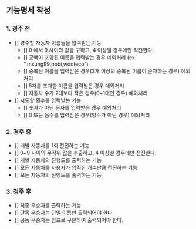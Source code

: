 
## 기능명세 작성

### 1. 경주 전
- [] 경주할 자동차 이름들을 입력받는 기능
  - [] 0 에서 9 사이의 값을 구하고, 4 이상일 경우에만 직진한다.
  - [] 공백이 포함된 이름을 입력받는 경우 예외처리 (ex. ",msung99,pobi,wooteco")
  - [] 중복된 이름을 입력받은 경우(2개 이상의 중복된 이름이 존재하는 경우) 예외처리
  - [] 5자를 초과한 이름을 입력받은 경우 예외처리
  - [] 자동차 수가 2대보다 작은 경우(0~1대인 경우) 예외처리
- [] 시도할 횟수를 입력받는 기능
  - [] 숫자가 아닌 문자를 입력받은 경우 예외처리
  - [] 0 또는 음수를 입력받은 경우(양수가 아닌 경우) 예외처리

### 2. 경주 중
- [] 개별 자동차를 1회 전진하는 기능
 - [] 0~9 사이의 무작위 값을 추출하고, 4 이상일 경우에만 전진한다.
- [] 개별 자동차의 진행도를 출력하는 기능
- [] 모든 자동차를 사용자가 입력한 개수만큼 전진하는 기능
- [] 모든 자동차의 진행도를 출력하는 기능

### 3. 경주 후
- [] 최종 우승자를 출력하는 기능
 - [] 단독 우승자는 단일 이름만 출력되어야 한다.
 - [] 공동 우승자는 쉼표로 구분하여 출력되어야 한다.